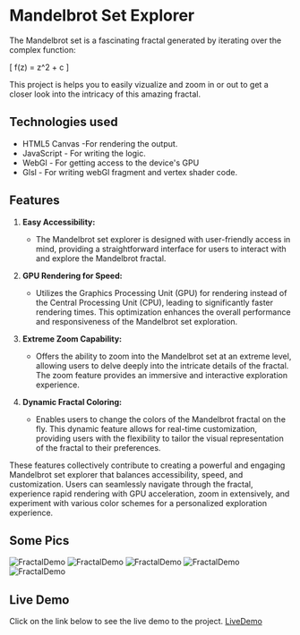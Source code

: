 # Mandelbrot Set Explorer

The Mandelbrot set is a fascinating fractal generated by iterating over the complex function:

\[ f(z) = z^2 + c \]

This project is helps you to easily vizualize and zoom in or out to get a closer look into the intricacy of this amazing fractal.

## Technologies used

- HTML5 Canvas -For rendering the output.
- JavaScript - For writing the logic.
- WebGl - For getting access to the device's GPU
- Glsl - For writing webGl fragment and vertex shader code.

## Features

1. **Easy Accessibility:**

   - The Mandelbrot set explorer is designed with user-friendly access in mind, providing a straightforward interface for users to interact with and explore the Mandelbrot fractal.

2. **GPU Rendering for Speed:**

   - Utilizes the Graphics Processing Unit (GPU) for rendering instead of the Central Processing Unit (CPU), leading to significantly faster rendering times. This optimization enhances the overall performance and responsiveness of the Mandelbrot set exploration.

3. **Extreme Zoom Capability:**

   - Offers the ability to zoom into the Mandelbrot set at an extreme level, allowing users to delve deeply into the intricate details of the fractal. The zoom feature provides an immersive and interactive exploration experience.

4. **Dynamic Fractal Coloring:**
   - Enables users to change the colors of the Mandelbrot fractal on the fly. This dynamic feature allows for real-time customization, providing users with the flexibility to tailor the visual representation of the fractal to their preferences.

These features collectively contribute to creating a powerful and engaging Mandelbrot set explorer that balances accessibility, speed, and customization. Users can seamlessly navigate through the fractal, experience rapid rendering with GPU acceleration, zoom in extensively, and experiment with various color schemes for a personalized exploration experience.

## Some Pics

![FractalDemo](https://github.com/Himanshu12102004/mandelbrotExplorer/gitHubDemoImages/yellowFractal.png)
![FractalDemo](https://github.com/Himanshu12102004/mandelbrotExplorer/gitHubDemoImages/zoomedin.png)
![FractalDemo](https://github.com/Himanshu12102004/mandelbrotExplorer/gitHubDemoImages/fullZoom.png)
![FractalDemo](https://github.com/Himanshu12102004/mandelbrotExplorer/gitHubDemoImages/lessZoom.png)
![FractalDemo](https://github.com/Himanshu12102004/mandelbrotExplorer/gitHubDemoImages/fractalDeo.png)

## Live Demo

Click on the link below to see the live demo to the project.
[LiveDemo](https://mandelbrot-explorer.netlify.app/)

